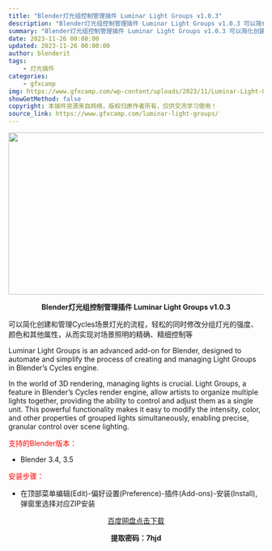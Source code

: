 ```yaml
---
title: "Blender灯光组控制管理插件 Luminar Light Groups v1.0.3"
description: "Blender灯光组控制管理插件 Luminar Light Groups v1.0.3 可以简化创建和管理Cycles场景灯光的流程，轻松的同时修改分组灯光的强度、颜色和其他属性，从而实现对场景照明..."
summary: "Blender灯光组控制管理插件 Luminar Light Groups v1.0.3 可以简化创建和管理Cycles场景灯光的流程，轻松的同时修改分组灯光的强度、颜色和其他属性，从而实现对场景照明..."
date: 2023-11-26 00:00:00
updated: 2023-11-26 00:00:00
author: blenderit
tags: 
    - 灯光插件
categories:
    - gfxcamp
img: https://www.gfxcamp.com/wp-content/uploads/2023/11/Luminar-Light-Groups.jpg
showGetMethod: false
copyright: 本插件资源来自网络，版权归原作者所有，仅供交流学习使用！
source_link: https://www.gfxcamp.com/luminar-light-groups/
---
```

<div><p><img decoding="async" class="aligncenter size-full wp-image-116925" src="https://www.gfxcamp.com/wp-content/uploads/2023/11/Luminar-Light-Groups.jpg" data-src="https://www.gfxcamp.com/wp-content/uploads/2023/11/Luminar-Light-Groups.jpg" alt="" width="640" height="320" data-srcset="https://www.gfxcamp.com/wp-content/uploads/2023/11/Luminar-Light-Groups.jpg 640w, https://www.gfxcamp.com/wp-content/uploads/2023/11/Luminar-Light-Groups-150x75.jpg 150w" data-sizes="(max-width: 640px) 100vw, 640px"></p><p style="text-align: center;"><strong>Blender灯光组控制管理插件 Luminar Light Groups v1.0.3</strong></p><p>可以简化创建和管理Cycles场景灯光的流程，轻松的同时修改分组灯光的强度、颜色和其他属性，从而实现对场景照明的精确、精细控制等</p><p>Luminar Light Groups is an advanced add-on for Blender, designed to automate and simplify the process of creating and managing Light Groups in Blender’s Cycles engine.</p><p>In the world of 3D rendering, managing lights is crucial. Light Groups, a feature in Blender’s Cycles render engine, allow artists to organize multiple lights together, providing the ability to control and adjust them as a single unit. This powerful functionality makes it easy to modify the intensity, color, and other properties of grouped lights simultaneously, enabling precise, granular control over scene lighting.</p><p style="text-align: left;"><span style="color: #ff0000;">支持的Blender版本：</span></p><ul>
<li style="text-align: left;">Blender 3.4, 3.5</li>
</ul><p style="text-align: left;"><span style="color: #ff0000;">安装步骤：</span></p><ul>
<li>在顶部菜单编辑(Edit)-偏好设置(Preference)-插件(Add-ons)-安装(Install),弹窗里选择对应ZIP安装</li>
</ul><p style="text-align: center;"><a class="maxbutton-3 maxbutton maxbutton-baidu" target="_blank" rel="noopener" href="https://pan.baidu.com/s/1V7uumpVU5Rmydl25bbKcUw?pwd=7hjd"><span class="mb-text">百度网盘点击下载</span></a></p><p style="text-align: center;"><strong>提取密码：7hjd</strong></p></div>